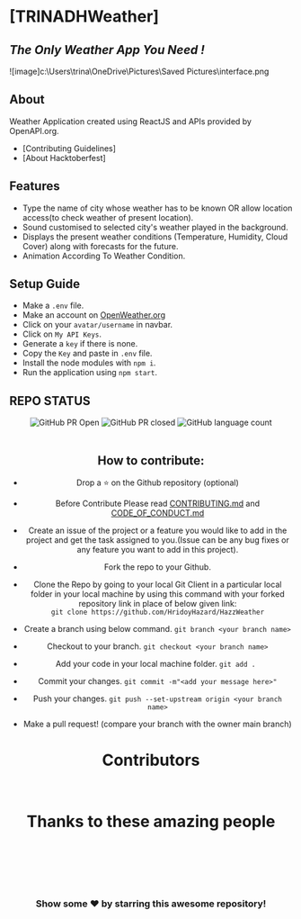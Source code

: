 # [TRINADHWeather]

## _The Only Weather App You Need !_

![image]c:\Users\trina\OneDrive\Pictures\Saved Pictures\interface.png

## About

Weather Application created using ReactJS and APIs provided by OpenAPI.org.

- [Contributing Guidelines]
- [About Hacktoberfest]

## Features

- Type the name of city whose weather has to be known OR allow location access(to check weather of present location).
- Sound customised to selected city's weather played in the background.
- Displays the present weather conditions (Temperature, Humidity, Cloud Cover) along with forecasts for the future.
- Animation According To Weather Condition.

## Setup Guide

- Make a `.env` file.
- Make an account on [OpenWeather.org](https://openweathermap.org/)
- Click on your `avatar/username` in navbar.
- Click on `My API Keys`.
- Generate a `key` if there is none.
- Copy the `Key` and paste in `.env` file.
- Install the node modules with `npm i`.
- Run the application using `npm start`.

## REPO STATUS

<div align="center">

![GitHub PR Open](https://img.shields.io/github/issues-pr/HridoyHazard/HazzWeather?style=for-the-badge&color=aqua)
![GitHub PR closed](https://img.shields.io/github/issues-pr-closed-raw/HridoyHazard/HazzWeather?style=for-the-badge&color=blue)
![GitHub language count](https://img.shields.io/github/languages/count/HridoyHazard/HazzWeather?style=for-the-badge&color=brightgreen)
<br><br>

## How to contribute:

- Drop a :star: on the Github repository (optional)<br/>

- Before Contribute Please read [CONTRIBUTING.md](https://github.com/HridoyHazard/HazzWeather/blob/main/CONTRIBUTING.md) and [CODE_OF_CONDUCT.md](https://github.com/HridoyHazard/HazzWeather/blob/main/CODE_OF_CONDUCT.md)

- Create an issue of the project or a feature you would like to add in the project and get the task assigned to you.(Issue can be any bug fixes or any feature you want to add in this project).

- Fork the repo to your Github.<br/>

- Clone the Repo by going to your local Git Client in a particular local folder in your local machine by using this command with your forked repository link in place of below given link: <br/>
  `git clone https://github.com/HridoyHazard/HazzWeather`
- Create a branch using below command.
  `git branch <your branch name>`
- Checkout to your branch.
  `git checkout <your branch name>`
- Add your code in your local machine folder.
  `git add . `
- Commit your changes.
  `git commit -m"<add your message here>"`
- Push your changes.
  `git push --set-upstream origin <your branch name>`

- Make a pull request! (compare your branch with the owner main branch)

# Contributors

<br>
<div>
<h1 align="center">
 <b>Thanks to these amazing people
<h1>
<!-- <a href="https://github.com/HridoyHazard/HazzWeather/contributors">
  <img src="https://contrib.rocks/image?repo=HridoyHazard/HazzWeather&&max=817" />
</a> -->
</div>
<br>
<div align="center">
<h3>Show some ❤️ by starring this awesome repository!</h3>
</div>

